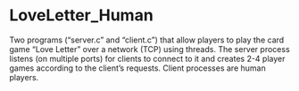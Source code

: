 # LoveLetter_Human
Two programs (“server.c” and “client.c”) that allow players to play the card game “Love Letter” over a network (TCP) using threads.  The server process listens (on multiple ports) for clients to connect to it and creates 2-4 player games according to the client’s requests. Client processes are human players. 
